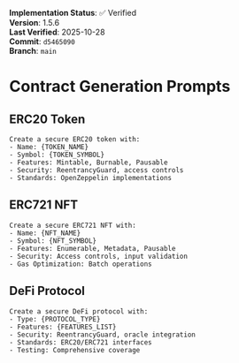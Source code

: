 <!-- AUDIT_BADGE_START -->
**Implementation Status**: ✅ Verified  
**Version**: 1.5.6  
**Last Verified**: 2025-10-28  
**Commit**: `d5465090`  
**Branch**: `main`  
<!-- AUDIT_BADGE_END -->

# Contract Generation Prompts

## ERC20 Token
```
Create a secure ERC20 token with:
- Name: {TOKEN_NAME}
- Symbol: {TOKEN_SYMBOL}
- Features: Mintable, Burnable, Pausable
- Security: ReentrancyGuard, access controls
- Standards: OpenZeppelin implementations
```

## ERC721 NFT
```
Create a secure ERC721 NFT with:
- Name: {NFT_NAME}
- Symbol: {NFT_SYMBOL}
- Features: Enumerable, Metadata, Pausable
- Security: Access controls, input validation
- Gas Optimization: Batch operations
```

## DeFi Protocol
```
Create a secure DeFi protocol with:
- Type: {PROTOCOL_TYPE}
- Features: {FEATURES_LIST}
- Security: ReentrancyGuard, oracle integration
- Standards: ERC20/ERC721 interfaces
- Testing: Comprehensive coverage
```
